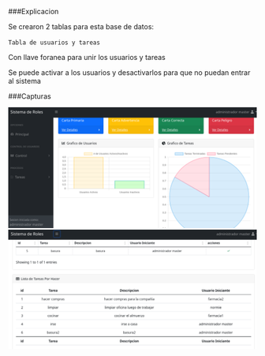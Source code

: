 ###Explicacion

Se crearon 2 tablas para esta base de datos:

`Tabla de usuarios y tareas`

Con llave foranea para unir los usuarios y tareas

Se puede activar a los usuarios y desactivarlos para que no puedan entrar al sistema

###Capturas

<img src="https://raw.githubusercontent.com/soypepe/roles_tareas/master/captura1.png" width=700/>


<img src="https://raw.githubusercontent.com/soypepe/roles_tareas/master/captura2.png" width=700/>
